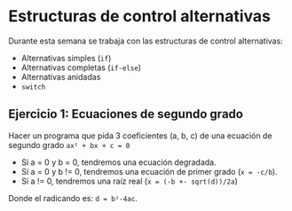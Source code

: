 # Estructuras de control alternativas

Durante esta semana se trabaja con las estructuras de control alternativas:

- Alternativas simples (`if`)
- Alternativas completas (`if-else`)
- Alternativas anidadas
- `switch`

## Ejercicio 1: Ecuaciones de segundo grado

Hacer un programa que pida 3 coeficientes (a, b, c) de una ecuación de segundo
grado `ax² + bx + c = 0`

- Si a = 0 y b = 0, tendremos una ecuación degradada.
- Si a = 0 y b != 0, tendremos una ecuación de primer grado (`x = -c/b`).
- Si a != 0, tendremos una raíz real (`x = (-b +- sqrt(d))/2a`)

Donde el radicando es: `d = b²-4ac`.